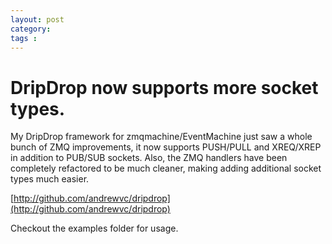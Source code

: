 ```yaml
---
layout: post
category: 
tags : 
---
```



# DripDrop now supports more socket types.

My DripDrop framework for zmqmachine/EventMachine just saw a whole bunch of
ZMQ improvements, it now supports PUSH/PULL and XREQ/XREP in addition to
PUB/SUB sockets. Also, the ZMQ handlers have been completely refactored to be
much cleaner, making adding additional socket types much easier.

[http://github.com/andrewvc/dripdrop](http://github.com/andrewvc/dripdrop)

Checkout the examples folder for usage.

